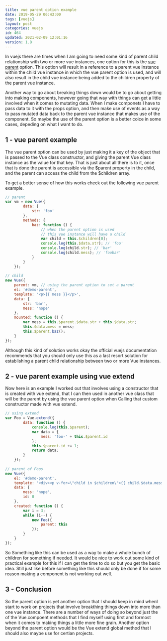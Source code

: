 ```yaml
---
title: vue parent option example
date: 2019-05-29 06:43:00
tags: [vuejs]
layout: post
categories: vuejs
id: 464
updated: 2021-02-09 12:01:16
version: 1.8
---
```


In vuejs there are times when I am going to need some kind of parent child relationship with two or more vue instances, one option for this is the [vue parent](https://vuejs.org/v2/api/#parent) option. This option will result in a reference to a parent vue instance within the child vue instance in which the vue parent option is used, and will also result in the child vue instance being added to the children property of the parent vue instance.

Another way to go about breaking things down would be to go about getting into making components, however going that way with things can get a little involved when it comes to mutating data. When I make componets I have to pass data to it with the props option, and then make use of events as a way to pass mutated data back to the parent vue instance that makes use of the component. So maybe the use of the parent option is a better coice in some cases, depeding on what I want to do.

<!-- more -->

## 1 - vue parent example

The vue parent option can be used by just making it a key of the object that is passed to the Vue class constructor, and giving the parent Vue class instance as the value for that key. That is just about all there is to it, once that is done the parent is accessible via the $parent property in the child, and the parent can access the child from the $children array.

To get a better sense of how this works check out the following vue parent example.

```js
// parent
var vm = new Vue({
        data: {
            str: 'foo'
        },
        methods: {
            baz: function () {
                // when the parent option is used
                // this vue instance will have a child
                var child = this.$children[0];
                console.log(this.$data.str); // 'foo'
                console.log(child.str); // 'bar'
                console.log(child.mess); // 'foobar'
            }
        }
    });
 
// child
new Vue({
    parent: vm, // using the parent option to set a parent
    el: '#demo-parent',
    template: '<p>{{ mess }}</p>',
    data: {
        str: 'bar',
        mess: 'nope'
    },
    mounted: function () {
        var mess = this.$parent.$data.str + this.$data.str;
        this.$data.mess = mess;
        this.$parent.baz();
    }
});
```

Although this kind of solution works okay the official vuejs documentation recommends that you should only use this as a last resort solution for establishing a parent child relationship between two or more Vue instances.

## 2 - vue parent example using vue extend

Now here is an example I worked out that involves using a constructor that is created with vue extend, that I can then used in another vue class that will be the parent by using the vue parent option when Calling that custom constructor made with vue extend.

```js
// using extend
var Foo = Vue.extend({
        data: function () {
            console.log(this.$parent);
            var data = {
                mess: 'foo-' + this.$parent.id
            };
            this.$parent.id += 1;
            return data;
        }
    });
 
// parent of Foos
new Vue({
    el: '#demo-parent',
    template: '<div><p v-for=\"child in $children\">{{ child.$data.mess }}</p></div>',
    data: {
        mess: 'nope',
        id: 0
    },
    created: function () {
        var i = 3;
        while (i--) {
            new Foo({
                parent: this
            });
        }
    }
});
```

So Something like this can be used as a way to make a whole bunch of children for something if needed. It would be nice to work out some kind of practical example for this if I can get the time to do so but you get the basic idea. Still just like before something like this should only be done if for some reason making a component is not working out well.

## 3 - Conclusion

So the parent option is yet another option that I should keep in mind whenI start to work on projects that involve breakthing things down into more than one vue instance. There are a number of ways of doing so beyond just the of the Vue.compoent methods that I find myself using first and formost when it comes to making things a little more fine grain. Another option beyond the parent option would be the  Vue extend global method that I should also maybe use for certian projects.
